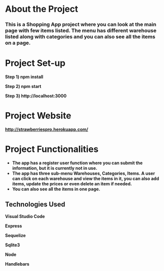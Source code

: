# About the Project
### This is a Shopping App project where you can look at the main page with few items listed. The menu has different warehouse listed along with categories and you can also see all the items on a page.

# Project Set-up

**Step 1) npm install**

**Step 2) npm start**

**Step 3) http://localhost:3000**

# Project Website

**http://strawberriespro.herokuapp.com/**

# Project Functionalities

* **The app has a register user function where you can submit the information, but it is currently not in use.**
* **The app has three sub-menu Warehouses, Categories, Items. A user can click on each warehouse and view the items in it, you can also add items, update the prices or even delete an item if needed.**
* **You can also see all the items in one page.**

## Technologies Used

**Visual Studio Code**

**Express**

**Sequelize**

**Sqlite3**

**Node**

**Handlebars**
